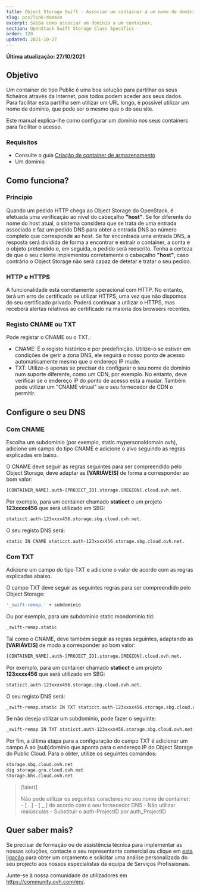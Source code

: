 ```yaml
---
title: Object Storage Swift - Associar um container a um nome de domínio
slug: pcs/link-domain
excerpt: Saiba como associar um domínio a um container.
section: OpenStack Swift Storage Class Specifics
order: 120
updated: 2021-10-27
---
```


**Última atualização: 27/10/2021**

## Objetivo

Um container de tipo Public é uma boa solução para partilhar os seus ficheiros através da Internet, pois todos podem aceder aos seus dados. Para facilitar esta partilha sem utilizar um URL longo, é possível utilizar um nome de domínio, que pode ser o mesmo que o do seu site.

Este manual explica-lhe como configurar um domínio nos seus containers para facilitar o acesso.


### Requisitos

- Consulte o guia [Criação de container de armazenamento](https://docs.ovh.com/pt/storage/object-storage/pcs/create-container/)
- Um domínio

## Como funciona?

### Princípio 
Quando um pedido HTTP chega ao Object Storage do OpenStack, é efetuada uma verificação ao nível do cabeçalho **"host"**. Se for diferente do nome do host atual, o sistema considera que se trata de uma entrada associada e faz um pedido DNS para obter a entrada DNS ao número completo que corresponde ao host. Se for encontrada uma entrada DNS, a resposta será dividida de forma a encontrar e extrair o container, a conta e o objeto pretendido e, em seguida, o pedido será reescrito. Tenha a certeza de que o seu cliente implementou corretamente o cabeçalho **"host"**, caso contrário o Object Storage não será capaz de detetar e tratar o seu pedido.


### HTTP e HTTPS
A funcionalidade está corretamente operacional com HTTP. No entanto, terá um erro de certificado se utilizar HTTPS, uma vez que não dispomos do seu certificado privado. Poderá continuar a utilizar o HTTPS, mas receberá alertas relativos ao certificado na maioria dos browsers recentes.


### Registo CNAME ou TXT
Pode registar o CNAME ou o TXT.:

- CNAME: É o registo histórico e por predefinição. Utilize-o se estiver em condições de gerir a zona DNS, ele seguirá o nosso ponto de acesso automaticamente mesmo que o endereço IP mude.
- TXT: Utilize-o apenas se precisar de configurar o seu nome de domínio num suporte diferente, como um CDN, por exemplo. No entanto, deve verificar se o endereço IP do ponto de acesso está a mudar. Também pode utilizar um "CNAME virtual" se o seu fornecedor de CDN o permitir.


## Configure o seu DNS

### Com CNAME
Escolha um subdomínio (por exemplo, static.mypersonaldomain.ovh), adicione um campo do tipo CNAME e adicione o alvo seguindo as regras explicadas em baixo.

O CNAME deve seguir as regras seguintes para ser compreendido pelo Object Storage, deve adaptar as **\[VARIÁVEIS]** de forma a corresponder ao bom valor:


```bash
[CONTAINER_NAME].auth-[PROJECT_ID].storage.[REGION].cloud.ovh.net.
```

Por exemplo, para um container chamado **staticct** e um projeto **123xxxx456** que será utilizado em SBG:


```bash
staticct.auth-123xxxx456.storage.sbg.cloud.ovh.net.
```

O seu registo DNS será:


```bash
static IN CNAME staticct.auth-123xxxx456.storage.sbg.cloud.ovh.net.
```


### Com TXT
Adicione um campo do tipo TXT e adicione o valor de acordo com as regras explicadas abaixo.

O campo TXT deve seguir as seguintes regras para ser compreendido pelo Object Storage:


```bash
'_swift-remap.' + subdomínio
```

Ou por exemplo, para um subdomínio static.mondominio.tld:


```bash
_swift-remap.static
```

Tal como o CNAME, deve também seguir as regras seguintes, adaptando as **\[VARIÁVEIS]** de modo a corresponder ao bom valor:


```bash
[CONTAINER_NAME].auth-[PROJECT_ID].storage.[REGION].cloud.ovh.net.
```

Por exemplo, para um container chamado **staticct** e um projeto **123xxxx456** que será utilizado em SBG:


```bash
staticct.auth-123xxxx456.storage.sbg.cloud.ovh.net.
```

O seu registo DNS será:


```bash
_swift-remap.static IN TXT staticct.auth-123xxxx456.storage.sbg.cloud.ovh.net.
```

Se não deseja utilizar um subdomínio, pode fazer o seguinte:


```bash
_swift-remap IN TXT staticct.auth-123xxxx456.storage.sbg.cloud.ovh.net.
```

Por fim, a última etapa para a configuração do campo TXT é adicionar um campo A ao (sub)domínio que aponta para o endereço IP do Object Storage do Public Cloud. Para o obter, utilize os seguintes comandos:


```bash
storage.sbg.cloud.ovh.net
dig storage.gra.cloud.ovh.net
storage.bhs.cloud.ovh.net
```



> [!alert]
>
> Não pode utilizar os seguintes caracteres no seu nome de container:
> \- [ . ]
> \- [ _ ] de acordo com o seu fornecedor DNS
> \- Não utilizar maiúsculas
> \- Substituir o auth-ProjectID por auth_ProjectID
>

## Quer saber mais?

Se precisar de formação ou de assistência técnica para implementar as nossas soluções, contacte o seu representante comercial ou clique em [esta ligação](https://www.ovhcloud.com/pt/professional-services/) para obter um orçamento e solicitar uma análise personalizada do seu projecto aos nossos especialistas da equipa de Serviços Profissionais.

Junte-se à nossa comunidade de utilizadores em <https://community.ovh.com/en/>.